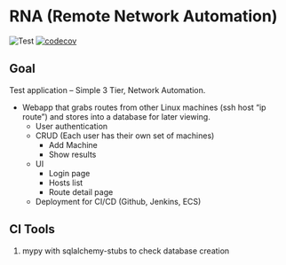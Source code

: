 # RNA (Remote Network Automation)

![Test](https://github.com/will7200/RNA/workflows/Test/badge.svg)
[![codecov](https://codecov.io/gh/will7200/RNA/branch/main/graph/badge.svg?token=NE0A9AXBRS)](https://codecov.io/gh/will7200/RNA)

## Goal

Test application – Simple 3 Tier, Network Automation.

+ Webapp that grabs routes from other Linux machines (ssh host “ip route”) and stores into a database for later viewing.
    + User authentication
    + CRUD (Each user has their own set of machines)
        + Add Machine
        + Show results
    + UI
        + Login page
        + Hosts list
        + Route detail page
    + Deployment for CI/CD (Github, Jenkins, ECS)

## CI Tools

1. mypy with sqlalchemy-stubs to check database creation
